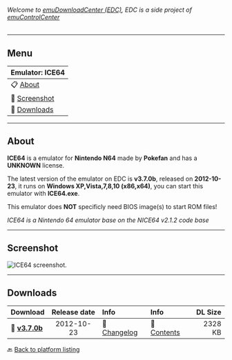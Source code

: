 ###### Welcome to [emuDownloadCenter (EDC)](https://github.com/PhoenixInteractiveNL/emuDownloadCenter/wiki/), EDC is a side project of [emuControlCenter](https://github.com/PhoenixInteractiveNL/emuControlCenter/wiki/)
***
## Menu
| **Emulator: ICE64** |
|:---------|
| :clipboard: [About](#about) |
| :sunrise: [Screenshot](#screenshot) |
| :floppy_disk: [Downloads](#downloads) |
***
## About
**ICE64** is a emulator for **Nintendo N64** made by **Pokefan** and has a **UNKNOWN** license.

The latest version of the emulator on EDC is **v3.7.0b**, released on **2012-10-23**, it runs on **Windows XP,Vista,7,8,10 (x86,x64)**, you can start this emulator with **ICE64.exe**.

This emulator does **NOT** specificly need BIOS image(s) to start ROM files!

_ICE64 is a Nintendo 64 emulator base on the NICE64 v2.1.2 code base_
***
## Screenshot
![](https://raw.githubusercontent.com/PhoenixInteractiveNL/emuDownloadCenter/master/hooks/ice64/screen.jpg "ICE64 screenshot.")
***
## Downloads
| Download | Release date  | Info       | Info       | DL Size    |
|:---------|:-------------:|:-----------|:-----------|-----------:|
| :floppy_disk: [**v3.7.0b**](https://github.com/PhoenixInteractiveNL/edc-repo0004/raw/master/ice64/3.7.0b.7z) | 2012-10-23 | :page_facing_up: [Changelog](https://github.com/PhoenixInteractiveNL/edc-repo0004/blob/master/ice64/3.7.0b_changelog.txt) | :mag_right: [Contents](https://github.com/PhoenixInteractiveNL/edc-repo0004/blob/master/ice64/3.7.0b_contents.txt) | 2328 KB |

:back: [Back to platform listing](https://github.com/PhoenixInteractiveNL/emuDownloadCenter/wiki/EDC-Platform-List)
